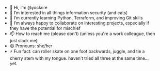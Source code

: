 - 👋 Hi, I’m @yoclaire
- 👀 I’m interested in all things information security (and cats)
- 🌱 I’m currently learning Python, Terraform, and improving Git skills
- 💞️ I’m always happy to collaborate on interesting projects, especially if they have the potential for mischief
- 📫 How to reach me (please don't) (unless you're a work colleague, then just slack me)
- 😄 Pronouns: she/her
- ⚡ Fun fact: can roller skate on one foot backwards, juggle, and tie a cherry stem with my tongue. haven't tried all three at the same time... yet.

<!---
yoclaire/yoclaire is a ✨ special ✨ repository because its `README.md` (this file) appears on your GitHub profile.
You can click the Preview link to take a look at your changes.
--->
